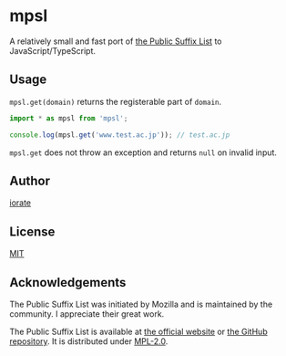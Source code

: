 # mpsl

A relatively small and fast port of [the Public Suffix List](https://publicsuffix.org/) to JavaScript/TypeScript.

## Usage

`mpsl.get(domain)` returns the registerable part of `domain`.

```typescript
import * as mpsl from 'mpsl';

console.log(mpsl.get('www.test.ac.jp')); // test.ac.jp
```

`mpsl.get` does not throw an exception and returns `null` on invalid input.

## Author

[iorate](https://github.com/iorate)

## License

[MIT](LICENSE.txt)

## Acknowledgements

The Public Suffix List was initiated by Mozilla and is maintained by the community. I appreciate their great work.

The Public Suffix List is available at [the official website](https://publicsuffix.org) or [the GitHub repository](https://github.com/publicsuffix/list). It is distributed under [MPL-2.0](https://www.mozilla.org/en-US/MPL/2.0/).
